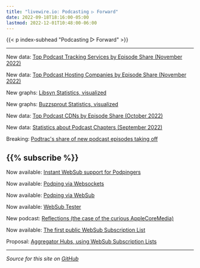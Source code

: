 ```yaml
---
title: "livewire.io: Podcasting ▷ Forward"
date: 2022-09-18T18:16:00-05:00
lastmod: 2022-12-01T10:48:00-06:00
---
```


{{< p index-subhead "Podcasting ▷ Forward" >}}

---

New data: [Top Podcast Tracking Services by Episode Share (November 2022)](/podcast-trackers-by-episode-share)

New data: [Top Podcast Hosting Companies by Episode Share (November 2022)](/podcast-hosts-by-episode-share)

New graphs: [Libsyn Statistics, visualized](/libsyn-stats-visualized)

New graphs: [Buzzsprout Statistics, visualized](/buzzsprout-stats-visualized)

New data: [Top Podcast CDNs by Episode Share (October 2022)](/podcast-cdns-by-episode-share)

New data: [Statistics about Podcast Chapters (September 2022)](/podcast-chapters-stats)

Breaking: [Podtrac's share of new podcast episodes taking off](/podtrac-share-of-new-episodes-taking-off)

{{% subscribe %}}
---

Now available: [Instant WebSub support for Podpingers](/instant-websub-for-podpingers)

Now available: [Podping via Websockets](/podping-via-websockets)

Now available: [Podping via WebSub](/podping-via-websub)

Now available: [WebSub Tester](/websub-tester)

New podcast: [Reflections (the case of the curious AppleCoreMedia)](/new-podcast-reflections)

Now available: [The first public WebSub Subscription List](/first-public-subscription-list)

Proposal: [Aggregator Hubs, using WebSub Subscription Lists](/aggregator-hubs)

---

*Source for this site on [GitHub](https://github.com/skymethod/livewire-web)*
